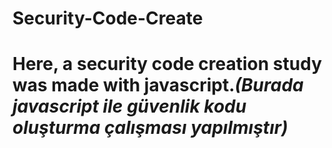 # Security-Code-Create

 <h1>Here, a security code creation study was made with javascript.<i>(Burada javascript ile güvenlik kodu oluşturma çalışması yapılmıştır)</i></h1>
 
